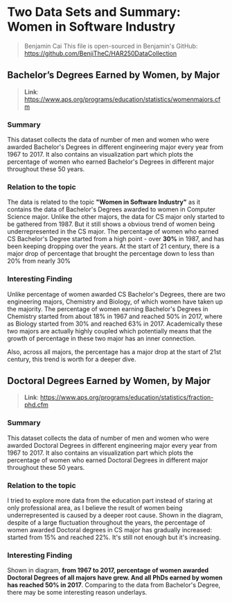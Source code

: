 # Two Data Sets and Summary: Women in Software Industry

> Benjamin Cai
> This file is open-sourced in Benjamin's GitHub: https://github.com/BenjiTheC/HAR250DataCollection

## Bachelor’s Degrees Earned by Women, by Major

> **Link**: https://www.aps.org/programs/education/statistics/womenmajors.cfm

### Summary

This dataset collects the data of number of men and women who were awarded Bachelor's Degrees in different engineering major every year from 1967 to 2017. It also contains an visualization part which plots the percentage of women who earned Bachelor's Degrees in different major throughout these 50 years.

### Relation to the topic

The data is related to the topic **"Women in Software Industry"** as it contains the data of Bachelor's Degrees awarded to women in Computer Science major. Unlike the other majors, the data for CS major only started to be gathered from 1987. But it still shows a obvious trend of women being underrepresented in the CS major. The percentage of women who earned CS Bachelor's Degree started from a high point - over **30%** in 1987, and has been keeping dropping over the years. At the start of 21 century, there is a major drop of percentage that brought the percentage down to less than 20% from nearly 30%

### Interesting Finding

Unlike percentage of women awarded CS Bachelor's Degrees, there are two engineering majors, Chemistry and Biology, of which women have taken up the majority. The percentage of women earning Bachelor's Degrees in Chemistry started from about 18% in 1967 and reached 50% in 2017, where as Biology started from 30% and reached 63% in 2017. Academically these two majors are actually highly coupled which potentially means that the growth of percentage in these two major has an inner connection.

Also, across all majors, the percentage has a major drop at the start of 21st century, this trend is worth for a deeper dive.

## Doctoral Degrees Earned by Women, by Major

> **Link**: https://www.aps.org/programs/education/statistics/fraction-phd.cfm

### Summary

This dataset collects the data of number of men and women who were awarded Doctoral Degrees in different engineering major every year from 1967 to 2017. It also contains an visualization part which plots the percentage of women who earned Doctoral Degrees in different major throughout these 50 years.

### Relation to the topic

I tried to explore more data from the education part instead of staring at only professional area, as I believe the result of women being underrepresented is caused by a deeper root cause. Shown in the diagram, despite of a large fluctuation throughout the years, the percentage of women awarded Doctoral degrees in CS major has gradually increased: started from 15% and reached 22%. It's still not enough but it's increasing.

### Interesting Finding

Shown in diagram, **from 1967 to 2017, percentage of women awarded Doctoral Degrees of all majors have grew. And all PhDs earned by women has reached 50% in 2017**. Comparing to the data from Bachelor's Degree, there may be some interesting reason underlays. 


